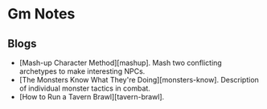 # Gm Notes

## Blogs

- [Mash-up Character Method][mashup]. Mash two conflicting archetypes to make interesting NPCs.
- [The Monsters Know What They're Doing][monsters-know]. Description of individual monster tactics in combat.
- [How to Run a Tavern Brawl][tavern-brawl].

